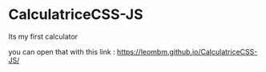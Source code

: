 # CalculatriceCSS-JS

Its my first calculator 

you can open that with this link : https://leombm.github.io/CalculatriceCSS-JS/
